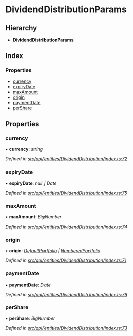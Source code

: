 # DividendDistributionParams

## Hierarchy

* **DividendDistributionParams**

## Index

### Properties

* [currency](dividenddistributionparams.md#currency)
* [expiryDate](dividenddistributionparams.md#expirydate)
* [maxAmount](dividenddistributionparams.md#maxamount)
* [origin](dividenddistributionparams.md#origin)
* [paymentDate](dividenddistributionparams.md#paymentdate)
* [perShare](dividenddistributionparams.md#pershare)

## Properties

### currency

• **currency**: _string_

_Defined in_ [_src/api/entities/DividendDistribution/index.ts:72_](https://github.com/PolymathNetwork/polymesh-sdk/blob/7362b318/src/api/entities/DividendDistribution/index.ts#L72)

### expiryDate

• **expiryDate**: _null \| Date_

_Defined in_ [_src/api/entities/DividendDistribution/index.ts:75_](https://github.com/PolymathNetwork/polymesh-sdk/blob/7362b318/src/api/entities/DividendDistribution/index.ts#L75)

### maxAmount

• **maxAmount**: _BigNumber_

_Defined in_ [_src/api/entities/DividendDistribution/index.ts:74_](https://github.com/PolymathNetwork/polymesh-sdk/blob/7362b318/src/api/entities/DividendDistribution/index.ts#L74)

### origin

• **origin**: [_DefaultPortfolio_](../classes/defaultportfolio.md) _\|_ [_NumberedPortfolio_](../classes/numberedportfolio.md)

_Defined in_ [_src/api/entities/DividendDistribution/index.ts:71_](https://github.com/PolymathNetwork/polymesh-sdk/blob/7362b318/src/api/entities/DividendDistribution/index.ts#L71)

### paymentDate

• **paymentDate**: _Date_

_Defined in_ [_src/api/entities/DividendDistribution/index.ts:76_](https://github.com/PolymathNetwork/polymesh-sdk/blob/7362b318/src/api/entities/DividendDistribution/index.ts#L76)

### perShare

• **perShare**: _BigNumber_

_Defined in_ [_src/api/entities/DividendDistribution/index.ts:73_](https://github.com/PolymathNetwork/polymesh-sdk/blob/7362b318/src/api/entities/DividendDistribution/index.ts#L73)

